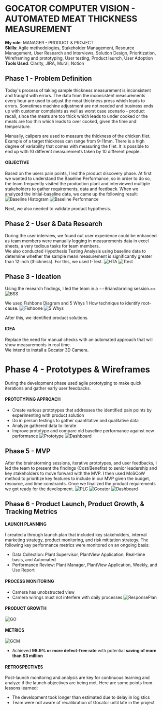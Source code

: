 # GOCATOR COMPUTER VISION - AUTOMATED MEAT THICKNESS MEASUREMENT

**My role**: MANAGER - PRODUCT & PROJECT \
**Skills**: Agile methodologies, Stakeholder Management, Resource Management, User Research and Interviews, Solution Design, Prioritization, Wireframing and prototyping, User testing, Product launch, User Adoption \
**Tools Used**: Clarity, JIRA, Mural, Notion

## Phase 1 - Problem Definition
Today's process of taking sample thickness measurement is inconsistent and fraught with errors. The data from the inconsistent measurements every hour are used to adjust the meat thickness press which leads to errors. Sometimes machine adjustment are not needed and business ends up with customer complaints as well as worst case scenario - product recall, since the meats are too thick which leads to under cooked or the meats are too thin which leads to over cooked, given the time and temperature. 

Manually, calipers are used to measure the thickness of the chicken filet. Example of a target thickness can range from 9-11mm. There is a high degree of variability that comes with measuring the filet. It is possible to end up with 10 different measurements taken by 10 different people. 

#### OBJECTIVE <br />
Based on the users pain points, I led the product discovery phase. At first we wanted to understand the Baseline Performance, so in order to do so, the team frequently visited the production plant and interviewed multiple stakeholders to gather requirements, data and feedback. When we analyzed the initial-baseline data, we came up the following result:
![Baseline Histogram](assets/BaselineHistogram.png)
![Baseline Performance](assets/BaselinePerformance.png)

Next, we also needed to validate product hypothesis. 

## Phase 2 - User & Data Research
During the user interview, we found out user experience could be enhanced as team members were manually logging in measurements data in excel sheets, a very tedious tasks for team members. <br /> We also conducted Hypothesis Testing Analysis using baseline data to determine whether the sample mean measurement is significantly greater than 12 inch (thickness). For this, we used t-Test. 
![HTA](assets/HypothesisTestingAnalysis.png)
![Ttest](assets/T-test.png)

## Phase 3 - Ideation

Using the research findings, I led the team in a ==Brianstorming session.== 
![BSS](assets/Brainstormsessions.png)

We used Fishbone Diagram and 5 Whys 1 How technique to identify root-cause. 
![Fishbone](assets/RootCauseAnalysis.png)
![5 Whys](assets/5Why.png)

After this, we identified product solutions. 

#### IDEA <br />
Replace the need for manual checks with an automated approach that will show measurements in real time.<br /> We intend to install a Gocator 3D Camera. 

# Phase 4 - Prototypes & Wireframes
During the development phase used agile prototyping to make quick iterations and gather early user feedbacks. 

#### PROTOTYPING APPROACH
* Create various prototypes that addresses the identified pain points by experimenting with product solution
* Do in person testings to gather quantitative and qualitative data
* Analyze gathered data to iterate 
* Improve prototype and compare old baseline performance against new performance
![Prototype](assets/Prototype.png)
![Dashboard](assets/IgnitionDashboardPrototype.png)

## Phase 5 - MVP
After the brainstorming sessions, iterative prototypes, and user feedbacks, I led the team to present the findings (Cost/Benefits) to senior leadership and key stakeholders to move forward with the MVP. I then used MoSCoW method to prioritize key features to include in our MVP given the budget, resource, and time constraints. Once we finalized the product requirements we got ready for the development. 
![PLC](assets/ProductProjectLifeCycle.png)
![Gocator](assets/GocatorEmulatorPrototype.png)
![Dashboard](assets/GocatorDashboard.png)

## Phase 6 - Product Launch, Product Growth, & Tracking Metrics
#### LAUNCH PLANNING <br />
I created a through launch plan that included key stakeholders, internal marketing strategy, product monitoring, and risk mititation strategy. 
The following key performance metrics were monitored on an ongoing basis: <br />
* Data Collection:  Plant Supervisor, PlantView Application, Real-time basis, and Automated
* Performance Review: Plant Manager, PlantView Application, Weekly, and Use Report

#### PROCESS MONITORING
* Camera has unobstructed view
* Camera wirings must not interfere with daily processes
![ResponsePlan](assets/Responseplan.png)

#### PRODUCT GROWTH
![GO](assets/GrowthOpportunities.png)

#### METRICS
![GCM](assets/GocatorCurrentMetrics.png)

- Achieved **98.9% or more defect-free rate** with potential **saving of more than $3 million**

#### RETROSPECTIVES
Post-launch monitoring and analysis are key for continuous learning and analyze if the launch objectives are being met. Here are some points from lessons learned:
* The development took longer than estimated due to delay in logistics
* Team were not aware of recalibration of Gocator until late in the project









 
